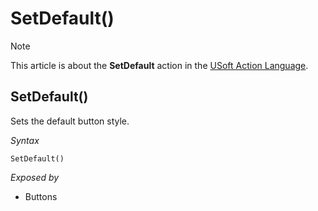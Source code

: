 # SetDefault()



> [!NOTE]
> This article is about the **SetDefault** action in the [USoft Action Language](/docs/Task%20flow/Action%20Language%20reference/USoft%20Action%20Language.md).

## **SetDefault()**

Sets the default button style.

*Syntax*

```
SetDefault()
```

*Exposed by*

- Buttons